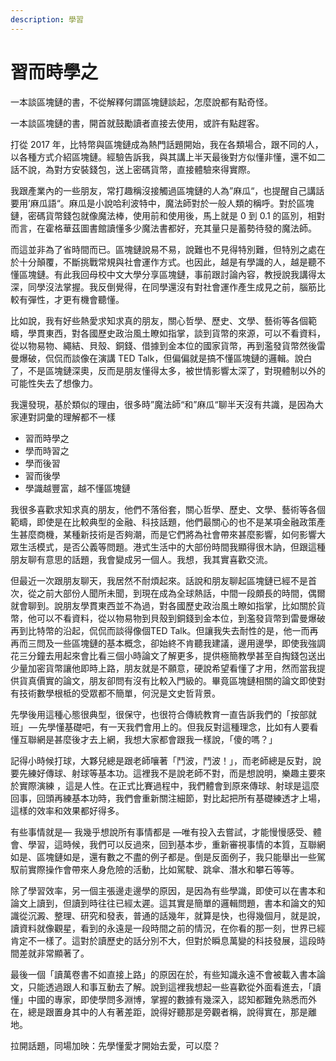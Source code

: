 ```yaml
---
description: 學習
---
```


# 習而時學之

一本談區塊鏈的書，不從解釋何謂區塊鏈談起，怎麼說都有點奇怪。

一本談區塊鏈的書，開首就鼓勵讀者直接去使用，或許有點趕客。

打從 2017 年，比特幣與區塊鏈成為熱門話題開始，我在各類場合，跟不同的人，以各種方式介紹區塊鏈。經驗告訴我，與其講上半天最後對方似懂非懂，還不如二話不說，為對方安裝錢包，送上密碼貨幣，直接體驗來得實際。

我跟產業內的一些朋友，常打趣稱沒接觸過區塊鏈的人為”麻瓜“，也提醒自己講話要用’麻瓜語“。麻瓜是小說哈利波特中，魔法師對於一般人類的稱呼。對於區塊鏈，密碼貨幣錢包就像魔法棒，使用前和使用後，馬上就是 0 到 0.1 的區別，相對而言，在霍格華茲圖書館讀懂多少魔法書都好，充其量只是蓄勢待發的魔法師。

而這並非為了省時間而已。區塊鏈說易不易，說難也不見得特別難，但特別之處在於十分顛覆，不斷挑戰常規與社會運作方式。也因此，越是有學識的人，越是聽不懂區塊鏈。有此我回母校中文大學分享區塊鏈，事前跟討論內容，教授說我講得太深，同學沒法掌握。我反倒覺得，在同學還沒有對社會運作產生成見之前，腦筋比較有彈性，才更有機會聽懂。

比如說，我有好些熱愛求知求真的朋友，關心哲學、歷史、文學、藝術等各個範疇，學貫東西，對各國歷史政治風土瞭如指掌，談到貨幣的來源，可以不看資料，從以物易物、繩結、貝殼、銅錢、借據到金本位的國家貨幣，再到濫發貨幣然後雷曼爆破，侃侃而談像在演講 TED Talk，但偏偏就是搞不懂區塊鏈的邏輯。說白了，不是區塊鏈深奧，反而是朋友懂得太多，被世情影響太深了，對現體制以外的可能性失去了想像力。

我還發現，基於類似的理由，很多時”魔法師“和”麻瓜“聊半天沒有共識，是因為大家連對詞彙的理解都不一樣



* 習而時學之
* 學而時習之
* 學而後習
* 習而後學
* 學識越豐富，越不懂區塊鏈

我很多喜歡求知求真的朋友，他們不落俗套，關心哲學、歷史、文學、藝術等各個範疇，即使是在比較典型的金融、科技話題，他們最關心的也不是某項金融政策產生甚麼商機，某種新技術是否夠潮，而是它們將為社會帶來甚麼影響，如何影響大眾生活模式，是否公義等問題。港式生活中的大部份時間我顯得很木訥，但跟這種朋友聊有意思的話題，我會變成另一個人。我想，我其實喜歡交流。  


但最近一次跟朋友聊天，我居然不耐煩起來。話說和朋友聊起區塊鏈已經不是首次，從之前大部份人聞所未聞，到現在成為全球熱話，中間一段頗長的時間，偶爾就會聊到。說朋友學貫東西並不為過，對各國歷史政治風土瞭如指掌，比如關於貨幣，他可以不看資料，從以物易物到貝殼到銅錢到金本位，到濫發貨幣到雷曼爆破再到比特幣的沿起，侃侃而談得像個TED Talk。但讓我失去耐性的是，他一而再再而三問及一些區塊鏈的基本概念，卻始終不肯聽我建議，邊用邊學，即使我強調花三分鐘去用起來會比看三個小時論文了解更多，提供極簡教學甚至自掏錢包送出少量加密貨幣讓他即時上路，朋友就是不願意，硬說希望看懂了才用，然而當我提供貨真價實的論文，朋友卻問有沒有比較入門級的。畢竟區塊鏈相關的論文即使對有技術數學根柢的受眾都不簡單，何況是文史哲背景。

先學後用這種心態很典型，很保守，也很符合傳統教育一直告訴我們的「按部就班」 — 先學懂基礎吧，有一天我們會用上的。但我反對這種理念，比如有人要看懂互聯網是甚麼後才去上網，我想大家都會跟我一樣說，「傻的嗎？」

記得小時候打球，大夥兒總是跟老師嚷著「鬥波，鬥波！」，而老師總是反對，說要先練好傳球、射球等基本功。這裡我不是說老師不對，而是想說明，樂趣主要來於實際演練 ，這是人性。在正式比賽過程中，我們體會到原來傳球、射球是這麼回事，回頭再練基本功時，我們會重新關注細節，對比起把所有基礎練透才上場，這樣的效率和效果都好得多。

有些事情就是— 我幾乎想說所有事情都是 —唯有投入去嘗試，才能慢慢感受、體會、學習，這時候，我們可以反過來，回到基本步，重新審視事情的本質，互聯網如是、區塊鏈如是，還有數之不盡的例子都是。倒是反面例子，我只能舉出一些駕馭前實際操作會帶來人身危險的活動，比如駕駛、跳傘、潛水和攀石等等。

除了學習效率，另一個主張邊走邊學的原因，是因為有些學識，即使可以在書本和論文上讀到，但讀到時往往已經太遲。這其實是簡單的邏輯問題，書本和論文的知識從沉澱、整理、研究和發表，普通的話幾年，就算是快，也得幾個月，就是說，讀資料就像觀星，看到的永遠是一段時間之前的情況，在你看的那一刻，世界已經肯定不一樣了。這對於讀歷史的話分別不大，但對於瞬息萬變的科技發展，這段時間差就非常顯著了。

最後一個「讀萬卷書不如直接上路」的原因在於，有些知識永遠不會被載入書本論文，只能透過跟人和事互動去了解。說到這裡我想起一些喜歡從外面看進去，「讀懂」中國的專家，即使學問多淵博，掌握的數據有幾深入，認知都難免熟悉而外在，總是跟置身其中的人有著差距，說得好聽那是旁觀者稱，說得實在，那是離地。

拉開話題，同場加映：先學懂愛才開始去愛，可以麼？

